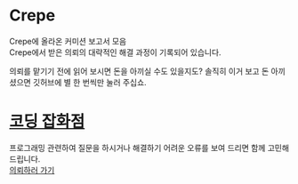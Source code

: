 # Crepe
Crepe에 올라온 커미션 보고서 모음  
Crepe에서 받은 의뢰의 대략적인 해결 과정이 기록되어 있습니다.  

의뢰를 맡기기 전에 읽어 보시면 돈을 아끼실 수도 있을지도?
솔직히 이거 보고 돈 아끼셨으면 깃허브에 별 한 번씩만 눌러 주십쇼.

# [코딩 잡화점](./CCPP/)
프로그래밍 관련하여 질문을 하시거나 해결하기 어려운 오류를 보여 드리면 함께 고민해 드립니다.  
[의뢰하러 가기](https://crepe.cm/@ae2f/3cgk05zz)
